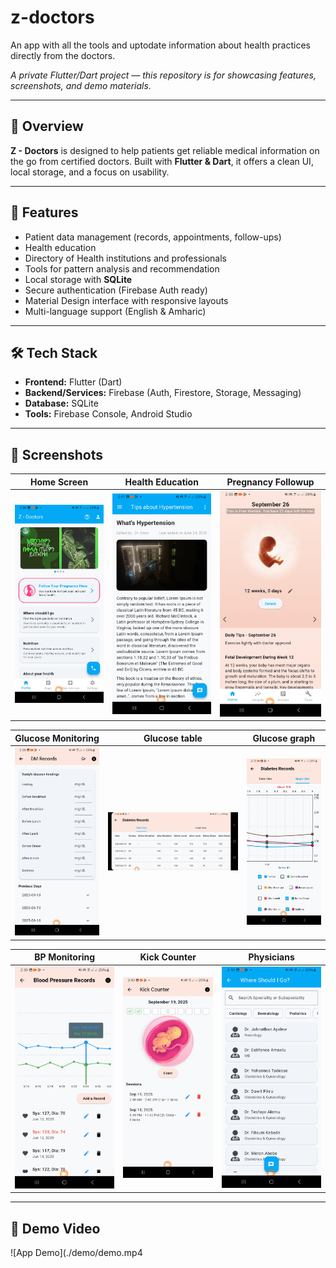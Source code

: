 # z-doctors
An app with all the tools and uptodate information about health practices directly from the doctors.

*A private Flutter/Dart project — this repository is for showcasing features, screenshots, and demo materials.*

---

## 📝 Overview
**Z - Doctors** is designed to help patients get reliable medical information on the go from certified doctors.
Built with **Flutter & Dart**, it offers a clean UI, local storage, and a focus on usability.

---

## 🚀 Features
- Patient data management (records, appointments, follow-ups)
- Health education
- Directory of Health institutions and professionals
- Tools for pattern analysis and recommendation
- Local storage with **SQLite**  
- Secure authentication (Firebase Auth ready)  
- Material Design interface with responsive layouts  
- Multi-language support (English & Amharic)  

---

## 🛠 Tech Stack
- **Frontend:** Flutter (Dart)  
- **Backend/Services:** Firebase (Auth, Firestore, Storage, Messaging)  
- **Database:** SQLite  
- **Tools:** Firebase Console, Android Studio

---

## 📸 Screenshots

| Home Screen | Health Education | Pregnancy Followup |
|--------------|-----------|--------------|
| ![HomeScreen](./screenshots/homescreen.jpg) | ![Health Education](./screenshots/healtheducation.jpg) | ![Pregnancy Followup](./screenshots/pregnancyfollowup.jpg) |

| Glucose Monitoring | Glucose table | Glucose graph |
|--------------|-----------|--------------|
| ![Glucose Monitoring](./screenshots/glucosemonitoring.jpg) | ![Glucose table](./screenshots/glucosetable.jpg) | ![Glucose graph](./screenshots/glucosegraph.jpg) |

| BP Monitoring | Kick Counter | Physicians |
|--------------|-----------|--------------|
| ![BP Monitoring](./screenshots/bpmonitoring.jpg) | ![Kick Counter](./screenshots/kickcounter.jpg) | ![Physician](./screenshots/physicians.jpg) |

---

## 🎥 Demo Video

![App Demo](./demo/demo.mp4
